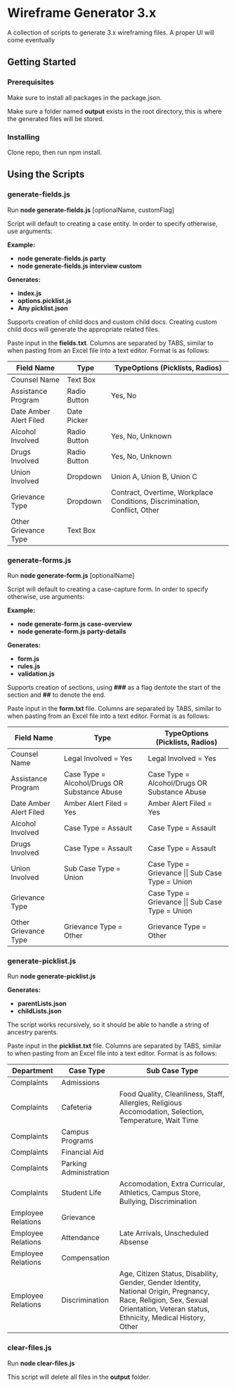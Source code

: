 # Wireframe Generator 3.x

A collection of scripts to generate 3.x wireframing files. A proper UI will come eventually

## Getting Started

### Prerequisites

Make sure to install all packages in the package.json.


Make sure a folder named **output** exists in the root directory, this is where the generated files will be stored.

### Installing

Clone repo, then run npm install.

## Using the Scripts

### generate-fields.js

Run **node generate-fields.js** [optionalName, customFlag]

Script will default to creating a case entity. In order to specify otherwise, use arguments:

**Example:**
  * **node generate-fields.js party**
  * **node generate-fields.js interview custom**

**Generates:**
  * **index.js**
  * **options.picklist.js**
  * **Any picklist.json**

Supports creation of child docs and custom child docs. Creating custom child docs will generate the appropriate related files.

Paste input in the **fields.txt**. Columns are separated by TABS, similar to when pasting from an Excel file into a text editor. Format is as follows:

Field Name | Type | TypeOptions (Picklists, Radios)
--- | --- | ---
Counsel Name | Text Box
Assistance Program | Radio Button | Yes, No
Date Amber Alert Filed | Date Picker
Alcohol Involved | Radio Button | Yes, No, Unknown
Drugs Involved | Radio Button | Yes, No, Unknown
Union Involved | Dropdown | Union A, Union B, Union C
Grievance Type | Dropdown | Contract, Overtime, Workplace Conditions, Discrimination, Conflict, Other
Other Grievance Type | Text Box


### generate-forms.js

Run **node generate-form.js** [optionalName]

Script will default to creating a case-capture form. In order to specify otherwise, use arguments:

**Example:**
  * **node generate-form.js case-overview**
  * **node generate-form.js party-details**

**Generates:**
  * **form.js**
  * **rules.js**
  * **validation.js**

Supports creation of sections, using **###** as a flag dentote the start of the section and **##** to denote the end.

Paste input in the **form.txt** file. Columns are separated by TABS, similar to when pasting from an Excel file into a text editor. Format is as follows:

Field Name | Type | TypeOptions (Picklists, Radios)
--- | --- | ---
Counsel Name | Legal Involved = Yes | Legal Involved = Yes
Assistance Program | Case Type = Alcohol/Drugs OR Substance Abuse | Case Type = Alcohol/Drugs OR Substance Abuse
Date Amber Alert Filed | Amber Alert Filed = Yes | Amber Alert Filed = Yes
Alcohol Involved | Case Type = Assault | Case Type = Assault
Drugs Involved | Case Type = Assault | Case Type = Assault
Union Involved | Sub Case Type = Union | Case Type = Grievance &#124;&#124; Sub Case Type = Union
Grievance Type |  | Case Type = Grievance &#124;&#124; Sub Case Type = Union
Other Grievance Type  | Grievance Type = Other | Grievance Type = Other


### generate-picklist.js

Run **node generate-picklist.js**

**Generates:**
  * **parentLists.json**
  * **childLists.json**

The script works recursively, so it should be able to handle a string of ancestry parents.

Paste input in the **picklist.txt** file. Columns are separated by TABS, similar to when pasting from an Excel file into a text editor. Format is as follows:

Department | Case Type | Sub Case Type
--- | --- | ---
Complaints | Admissions
Complaints | Cafeteria | Food Quality, Cleanliness, Staff, Allergies, Religious Accomodation, Selection, Temperature, Wait Time
Complaints | Campus Programs
Complaints | Financial Aid
Complaints | Parking Administration
Complaints | Student Life | Accomodation, Extra Curricular, Athletics, Campus Store, Bullying, Discrimination
Employee Relations | Grievance
Employee Relations | Attendance | Late Arrivals, Unscheduled Absense
Employee Relations | Compensation
Employee Relations | Discrimination | Age, Citizen Status, Disability, Gender, Gender Identity, National Origin, Pregnancy, Race, Religion, Sex, Sexual Orientation, Veteran status, Ethnicity, Medical History, Other


### clear-files.js

Run **node clear-files.js**

This script will delete all files in the **output** folder.